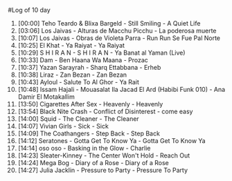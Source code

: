 #Log of 10 day

1. [00:00] Teho Teardo & Blixa Bargeld - Still Smiling - A Quiet Life
1. [03:06] Los Jaivas - Alturas de Macchu Picchu - La poderosa muerte
1. [10:07] Los Jaivas - Obras de Violeta Parra - Run Run Se Fue Pal Norte
1. [10:25] El Khat - Ya Raiyat - Ya Raiyat
1. [10:29] S H I R A N - S H I R A N - Ya Banat al Yaman (Live)
1. [10:33] Dam - Ben Haana Wa Maana - Prozac
1. [10:37] Yazan Sarayrah - Sharq Ettabbana - Erheb
1. [10:38] Liraz - Zan Bezan - Zan Bezan
1. [10:43] Ayloul - Salute To Al Ghor - Ya Rait
1. [10:48] Issam Hajali - Mouasalat Ila Jacad El Ard (Habibi Funk 010) - Ana Damir El Motakallim
1. [13:50] Cigarettes After Sex - Heavenly - Heavenly
1. [13:54] Black Nite Crash - Conflict of Disinterest - come easy
1. [14:00] Squid - The Cleaner - The Cleaner
1. [14:07] Vivian Girls - Sick - Sick
1. [14:09] The Coathangers - Step Back - Step Back
1. [14:12] Seratones - Gotta Get To Know Ya - Gotta Get To Know Ya
1. [14:14] oso oso - Basking in the Glow - Charlie
1. [14:23] Sleater-Kinney - The Center Won't Hold - Reach Out
1. [14:24] Mega Bog - Diary of a Rose - Diary of a Rose
1. [14:27] Julia Jacklin - Pressure to Party - Pressure To Party
